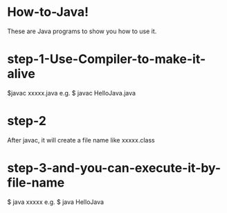 # How-to-Java!

These are Java programs to show you how to use it.

# step-1-Use-Compiler-to-make-it-alive
$javac xxxxx.java
e.g. $ javac HelloJava.java



# step-2
After javac, it will create a file name like xxxxx.class


# step-3-and-you-can-execute-it-by-file-name 
$ java xxxxx
e.g. $ java HelloJava
